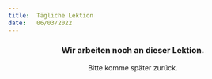 ```yaml
---
title:  Tägliche Lektion
date:   06/03/2022
---
```


### <center>Wir arbeiten noch an dieser Lektion.</center>
<center>Bitte komme später zurück.</center>